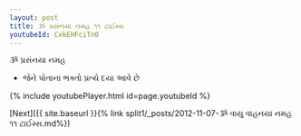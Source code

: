 ```yaml
---
layout: post
title: ૐ પ્રસંનયા નમહ ૧૧ ટાઈમ્સ
youtubeId: CxkEHFciTn0
---
```

 
 
 ૐ પ્રસંનયા નમહ  
 
 -  જેને પોતાના ભક્તો પ્રત્યે દયા આવે છે 
 
  
 
  
 
 
 
 
 
 


{% include youtubePlayer.html id=page.youtubeId %}
 
[Next]({{ site.baseurl }}{% link  split1/_posts/2012-11-07-ૐ વાયુ વાહનયા નમહ ૧૧ ટાઈમ્સ.md%})
 
